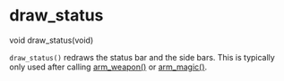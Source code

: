# draw_status

<Prototype>void draw_status(void)</Prototype>

`draw_status()` redraws the status bar and the side bars. This is typically only used after calling [arm_weapon()](./arm-weapon.md) or [arm_magic()](./arm-magic.md).
